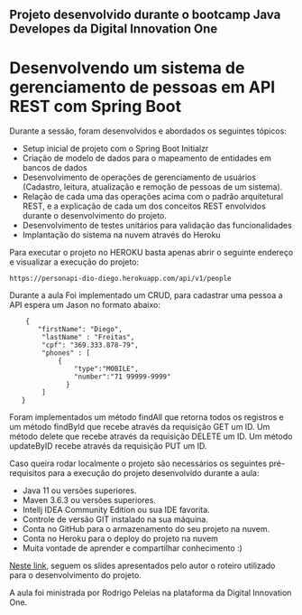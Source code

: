<h2>Projeto desenvolvido durante o bootcamp Java Developes da Digital Innovation One</h2>

<h1>Desenvolvendo um sistema de gerenciamento de pessoas em API REST com Spring Boot</h1>


Durante a sessão, foram desenvolvidos e abordados os seguintes tópicos:

* Setup inicial de projeto com o Spring Boot Initialzr 
* Criação de modelo de dados para o mapeamento de entidades em bancos de dados
* Desenvolvimento de operações de gerenciamento de usuários (Cadastro, leitura, atualização e remoção de pessoas de um sistema).
* Relação de cada uma das operações acima com o padrão arquitetural REST, e a explicação de cada um dos conceitos REST envolvidos durante o desenvolvimento do projeto.
* Desenvolvimento de testes unitários para validação das funcionalidades
* Implantação do sistema na nuvem através do Heroku

Para executar o projeto no HEROKU basta apenas abrir o seguinte endereço e visualizar a execução do projeto:

```
https://personapi-dio-diego.herokuapp.com/api/v1/people

```
Durante a aula Foi implementado um CRUD, para cadastrar uma pessoa a API espera um Jason no formato abaixo:

```
	{
       "firstName": "Diego",
	    "lastName" : "Freitas", 
	    "cpf": "369.333.878-79",
	    "phones" : [
	        {
	            "type":"MOBILE",
	            "number":"71 99999-9999" 
	    	  }
	    ]
   }

```
Foram implementados um método findAll que retorna todos os registros e um método findById que recebe através da requisição GET um ID.
Um método delete que recebe através da requisição DELETE um ID.
Um método updateByID recebe através da requisição PUT um ID.



Caso queira rodar localmente o projeto são necessários os seguintes pré-requisitos para a execução do projeto desenvolvido durante a aula:

* Java 11 ou versões superiores.
* Maven 3.6.3 ou versões superiores.
* Intellj IDEA Community Edition ou sua IDE favorita.
* Controle de versão GIT instalado na sua máquina.
* Conta no GitHub para o armazenamento do seu projeto na nuvem.
* Conta no Heroku para o deploy do projeto na nuvem
* Muita vontade de aprender e compartilhar conhecimento :)


[Neste link](https://drive.google.com/file/d/1crVPOVl6ok2HeYjh3fjQuGQn2lDZVHrn/view?usp=sharing), seguem os slides apresentados pelo autor o roteiro utilizado para o desenvolvimento do projeto.

A aula foi ministrada por Rodrigo Peleias na plataforma da Digital Innovation One.



